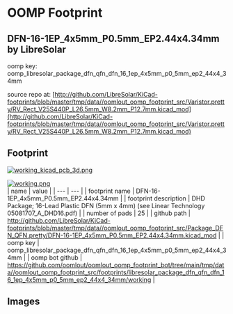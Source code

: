 # OOMP Footprint  
## DFN-16-1EP_4x5mm_P0.5mm_EP2.44x4.34mm  by LibreSolar  
  
oomp key: oomp_libresolar_package_dfn_qfn_dfn_16_1ep_4x5mm_p0_5mm_ep2_44x4_34mm  
  
source repo at: [http://github.com/LibreSolar/KiCad-footprints/blob/master/tmp/data//oomlout_oomp_footprint_src/Varistor.pretty/RV_Rect_V25S440P_L26.5mm_W8.2mm_P12.7mm.kicad_mod](http://github.com/LibreSolar/KiCad-footprints/blob/master/tmp/data//oomlout_oomp_footprint_src/Varistor.pretty/RV_Rect_V25S440P_L26.5mm_W8.2mm_P12.7mm.kicad_mod)  
## Footprint  
  
[![working_kicad_pcb_3d.png](working_kicad_pcb_3d_600.png)](working_kicad_pcb_3d.png)  
  
[![working.png](working_600.png)](working.png)  
| name | value | 
| --- | --- | 
| footprint name | DFN-16-1EP_4x5mm_P0.5mm_EP2.44x4.34mm | 
| footprint description | DHD Package; 16-Lead Plastic DFN (5mm x 4mm) (see Linear Technology 05081707_A_DHD16.pdf) | 
| number of pads | 25 | 
| github path | http://github.com/LibreSolar/KiCad-footprints/blob/master/tmp/data//oomlout_oomp_footprint_src/Package_DFN_QFN.pretty/DFN-16-1EP_4x5mm_P0.5mm_EP2.44x4.34mm.kicad_mod | 
| oomp key | oomp_libresolar_package_dfn_qfn_dfn_16_1ep_4x5mm_p0_5mm_ep2_44x4_34mm | 
| oomp bot github | https://github.com/oomlout/oomlout_oomp_footprint_bot/tree/main/tmp/data//oomlout_oomp_footprint_src/footprints/libresolar_package_dfn_qfn_dfn_16_1ep_4x5mm_p0_5mm_ep2_44x4_34mm/working | 
## Images  
